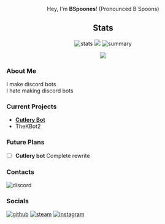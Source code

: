 <div align="center">


Hey, I'm **BSpoones**! (Pronounced B Spoons)

## Stats

![stats](https://github-readme-stats.vercel.app/api?username=BSpoones&theme=dark) 
![](https://github-readme-stats.vercel.app/api/top-langs/?username=BSpoones&theme=dark)
![summary](https://github-profile-summary-cards.vercel.app/api/cards/profile-details?username=BSpoones&theme=vue)

![](https://hits.seeyoufarm.com/api/count/incr/badge.svg?url=https%3A%2F%2Fgithub.com%2FBSpoones1212%2Fhit-counter)
</div>

### About Me
I make discord bots\
I hate making discord bots
### Current Projects
- [**Cutlery Bot**](https://github.com/BSpoones/Cutlery-Bot)
- TheKBot2
### Future Plans
- [ ] **Cutlery bot** Complete rewrite

### Contacts
![discord](https://dcbadge.vercel.app/api/shield/724351142158401577?compact=true)

### Socials
[![github](https://img.shields.io/badge/GitHub-100000?style=for-the-badge&logo=github&logoColor=white)](https://github.com/BSpoones)
[![steam](https://img.shields.io/badge/Steam-000000?style=for-the-badge&logo=steam&logoColor=white)](https://steamcommunity.com/id/spoones/)
[![instagram](https://img.shields.io/badge/Instagram-E4405F?style=for-the-badge&logo=instagram&logoColor=white)](https://www.instagram.com/bspoones/)
